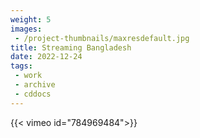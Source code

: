```yaml
---
weight: 5
images:
 - /project-thumbnails/maxresdefault.jpg
title: Streaming Bangladesh
date: 2022-12-24
tags: 
 - work
 - archive
 - cddocs
---
```




 {{< vimeo id="784969484">}}
